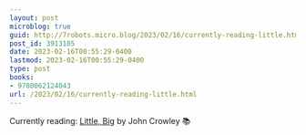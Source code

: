 ```yaml
---
layout: post
microblog: true
guid: http://7robots.micro.blog/2023/02/16/currently-reading-little.html
post_id: 3913105
date: 2023-02-16T00:55:29-0400
lastmod: 2023-02-16T00:55:29-0400
type: post
books:
- 9780062124043
url: /2023/02/16/currently-reading-little.html
---
```

Currently reading: [Little, Big](https://micro.blog/books/9780062124043) by John Crowley 📚
